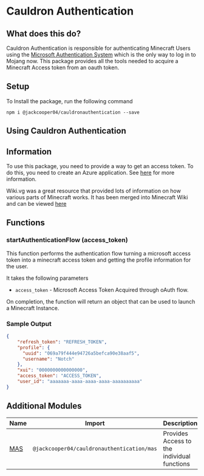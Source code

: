 # Cauldron Authentication

## What does this do?

Cauldron Authentication is responsible
for authenticating Minecraft Users
using the [Microsoft Authentication System](https://wiki.vg/Microsoft_Authentication_Scheme)
which is the only way to log in to Mojang now.
This package provides all the tools needed to acquire a Minecraft Access token from an oauth token.

## Setup

To Install the package, run the following command

```
npm i @jackcooper04/cauldronauthentication --save
```

## Using Cauldron Authentication

## Information

To use this package, you need to provide a way to get an access token.
To do this, you need to create an Azure application.
See [here](https://blog.jackcooper.me/posts/inside-authenticator) for more information.

Wiki.vg was a great resource that provided lots of information on how various parts of Minecraft works.
It has been merged into Minecraft Wiki
and can be viewed [here](https://minecraft.wiki/w/Microsoft_authentication#Navigation)


## Functions

### startAuthenticationFlow (access_token)

This function performs the authentication flow turning a microsoft access token into a minecraft access token and getting the profile information for the user.

It takes the following parameters

+ `access_token` - Microsoft Access Token Acquired through oAuth flow.

On completion,
the function will return an object that can be used to launch a Minecraft Instance.

### Sample Output

```json
{
    "refresh_token": "REFRESH_TOKEN",
    "profile": {
      "uuid": "069a79f444e94726a5befca90e38aaf5",
      "username": "Notch"
    },
    "xui": "0000000000000000",
    "access_token": "ACCESS_TOKEN",
    "user_id": "aaaaaaa-aaaa-aaaa-aaaa-aaaaaaaaaa"
}
```

## Additional Modules

| Name                                                  | Import                                     | Description                                 |
|-------------------------------------------------------|--------------------------------------------|---------------------------------------------|
| [MAS](https://docs.cauldronmc.com/authentication/mas) | `@jackcooper04/cauldronauthentication/mas` | Provides Access to the individual functions |

